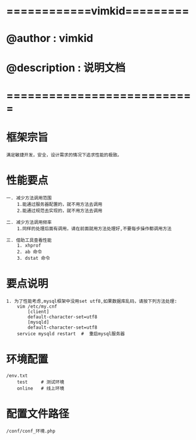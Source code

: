 # ============vimkid=========
# @author      : vimkid  
# @description : 说明文档
# ===========================

# 框架宗旨
    满足敏捷开发，安全，设计需求的情况下追求性能的极致。

# 性能要点
    一. 减少方法调用范围
        1.能通过服务器配置的，就不用方法去调用
        2.能通过规范去实现的，就不用方法去调用

    二. 减少方法调用频率
        1.同样的处理后面有调用，请在前面就用方法处理好,不要每步操作都调用方法

    三. 借助工具查看性能
        1. xhprof
        2. ab 命令
        3. dstat 命令

# 要点说明
    1. 为了性能考虑,mysql框架中没用set utf8,如果数据库乱码，请按下列方法处理:
        vim /etc/my.cnf
            [client]
            default-character-set=utf8
            [mysqld]
            default-character-set=utf8
        service mysqld restart  #  重启mysql服务器
            
            
        
# 环境配置
    /env.txt
        test     # 测试环境
        online   # 线上环境

# 配置文件路径
    /conf/conf_环境.php
